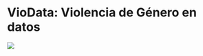 # VioData: Violencia de Género en datos

![](https://github.com/NoeRoson/VioData/blob/main/img/vio.jpeg)